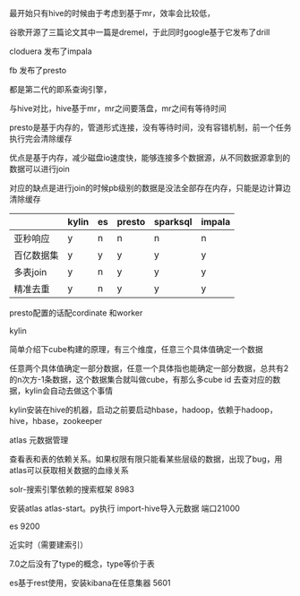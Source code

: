 最开始只有hive的时候由于考虑到基于mr，效率会比较低，

谷歌开源了三篇论文其中一篇是dremel，于此同时google基于它发布了drill

cloduera 发布了impala

fb 发布了presto

都是第二代的即系查询引擎，

与hive对比，hive基于mr，mr之间要落盘，mr之间有等待时间

presto是基于内存的，管道形式连接，没有等待时间，没有容错机制，前一个任务执行完会清除缓存

优点是基于内存，减少磁盘io速度快，能够连接多个数据源，从不同数据源拿到的数据可以进行join

对应的缺点是进行join的时候pb级别的数据是没法全部存在内存，只能是边计算边清除缓存

|            | kylin | es   | presto | sparksql | impala |
| ---------- | ----- | ---- | ------ | -------- | ------ |
| 亚秒响应   | y     | n    | n      | n        | n      |
| 百亿数据集 | y     | y    | y      | y        | y      |
| 多表join   | y     | n    | y      | y        | y      |
| 精准去重   | y     | n    | y      | y        | y      |

presto配置的话配cordinate 和worker

kylin

简单介绍下cube构建的原理，有三个维度，任意三个具体值确定一个数据

任意两个具体值确定一部分数据，任意一个具体指也能确定一部分数据，总共有2的n次方-1条数据，这个数据集合就叫做cube，有那么多cube id 去查对应的数据，kylin会自动去做这个事情

kylin安装在hive的机器，启动之前要启动hbase，hadoop，依赖于hadoop，hive，hbase，zookeeper





atlas 元数据管理

查看表和表的依赖关系。如果权限有限只能看某些层级的数据，出现了bug，用atlas可以获取相关数据的血缘关系

solr-搜索引擎依赖的搜索框架 8983

安装atlas   atlas-start。py执行 import-hive导入元数据 端口21000



es  9200

近实时（需要建索引）

7.0之后没有了type的概念，type等价于表

es基于rest使用，安装kibana在任意集器 5601